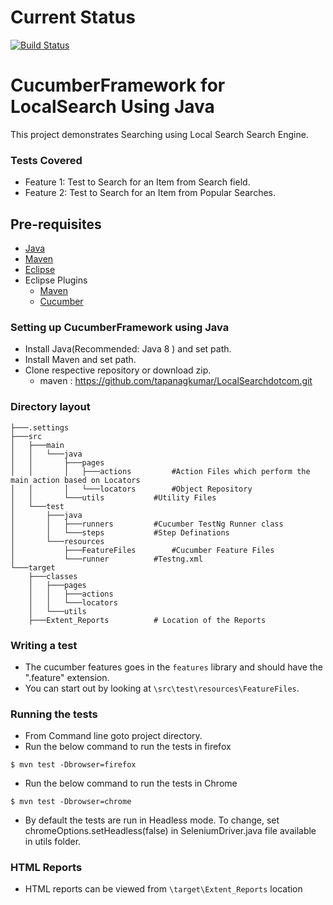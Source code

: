 # Current Status

[![Build Status](https://travis-ci.com/tapanagkumar/LocalSearchdotcom.svg?branch=master)](https://travis-ci.com/tapanagkumar/LocalSearchdotcom)
# CucumberFramework for LocalSearch Using Java

This project demonstrates Searching using Local Search Search Engine.


### Tests Covered

- Feature 1: Test to Search for an Item from Search field.
- Feature 2: Test to Search for an Item from Popular Searches.

## Pre-requisites

- <a href="https://java.com/en/download/manual.jsp" target="_blank">Java</a>
- <a href="https://maven.apache.org/download.cgi" target="_blank">Maven</a>
- <a href="https://eclipse.org/downloads/" target="_blank">Eclipse</a>
- Eclipse Plugins
  - <a href="http://download.eclipse.org/technology/m2e/releases/1.4" target="_blank">Maven</a> 
  - <a href="http://cucumber.github.io/cucumber-eclipse/update-site/" target="_blank">Cucumber</a>
  
  
 ### Setting up CucumberFramework using Java
- Install Java(Recommended: Java 8 ) and set path.
- Install Maven and set path.
- Clone respective repository or download zip.
	- maven : https://github.com/tapanagkumar/LocalSearchdotcom.git


 ### Directory layout
```
├───.settings
├───src
│   ├───main
│   │   └───java
│   │       ├───pages
│   │       │   ├───actions        	#Action Files which perform the main action based on Locators
│   │       │   └───locators		#Object Repository
│   │       └───utils			#Utility Files
│   └───test
│       ├───java
│       │   ├───runners			#Cucumber TestNg Runner class
│       │   └───steps			#Step Definations
│       └───resources
│           ├───FeatureFiles		#Cucumber Feature Files 
│           └───runner			#Testng.xml
└───target
    ├───classes
    │   ├───pages
    │   │   ├───actions
    │   │   └───locators
    │   └───utils
    ├───Extent_Reports			# Location of the Reports
```
    
 ### Writing a test

- The cucumber features goes in the `features` library and should have the ".feature" extension.
- You can start out by looking at `\src\test\resources\FeatureFiles`.

### Running the tests

- From Command line goto project directory.
- Run the below command to run the tests in firefox

`$ mvn test -Dbrowser=firefox`

- Run the below command to run the tests in Chrome

`$ mvn test -Dbrowser=chrome`

- By default the tests are run in Headless mode. To change, set chromeOptions.setHeadless(false) in SeleniumDriver.java file available in utils folder.

### HTML Reports

- HTML reports can be viewed from `\target\Extent_Reports` location



